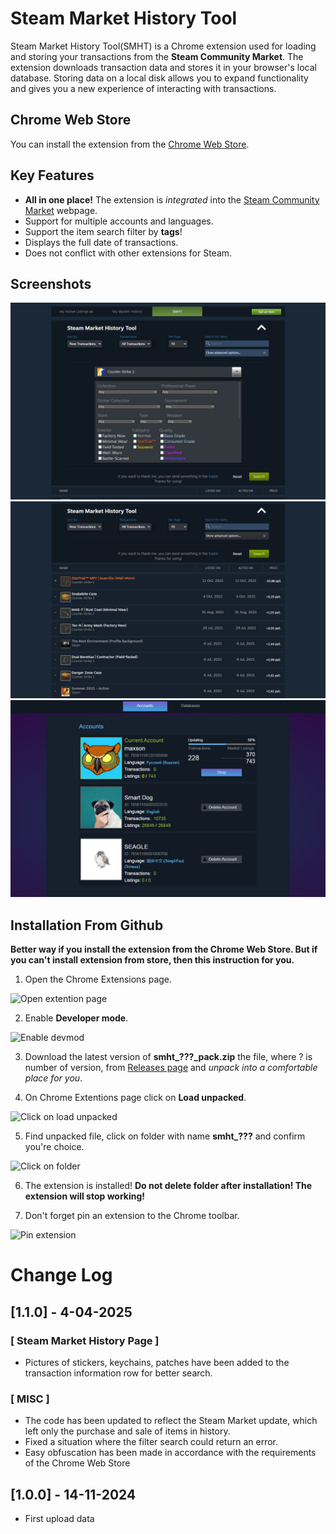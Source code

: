 # Steam Market History Tool
Steam Market History Tool(SMHT) is a Chrome extension used for loading and storing your transactions from the **Steam Community Market**. 
The extension downloads transaction data and stores it in your browser's local database. Storing data on a local disk allows you to expand functionality and gives you a new experience of interacting with transactions.

## Chrome Web Store
You can install the extension from the [Chrome Web Store](https://chromewebstore.google.com/detail/steam-market-history-tool/dnfoohdpkodkbolfgbbdhekplmendfnh).

## Key Features
+ **All in one place!** The extension is *integrated* into the [Steam Community Market](https://steamcommunity.com/market/) webpage.
+ Support for multiple accounts and languages.
+ Support the item search filter by **tags**!
+ Displays the full date of transactions.
+ Does not conflict with other extensions for Steam.

## Screenshots
![screen](images/smht_s1.jpg)
![screen](images/smht_s2.jpg)
![screen](images/smht_s3.jpg)

## Installation From Github
**Better way if you install the extension from the Chrome Web Store. But if you can't install extension from store, then this instruction for you.**

1. Open the Chrome Extensions page.

![Open extention page](images/readme_s1.png)

2. Enable **Developer mode**.

![Enable devmod](images/readme_s2.png)

3. Download the latest version of **smht_???_pack.zip** the file, where ? is number of version, from [Releases page](https://github.com/MaxsonDev/Steam-Market-History-Tool/releases) and *unpack into a comfortable place for you*.

4. On Chrome Extentions page click on **Load unpacked**.

![Click on load unpacked](images/readme_s6.png)

5. Find unpacked file, click on folder with name **smht_???** and confirm you're choice.

![Click on folder](images/readme_s7.png)

6. The extension is installed! **Do not delete folder after installation! The extension will stop working!**

7. Don't forget pin an extension to the Chrome toolbar.

![Pin extension](images/readme_s8.png)
# Change Log
## [1.1.0] - 4-04-2025
### [ Steam Market History Page ]
- Pictures of stickers, keychains, patches have been added to the transaction information row for better search.
### [ MISC ]
- The code has been updated to reflect the Steam Market update, which left only the purchase and sale of items in history.
- Fixed a situation where the filter search could return an error.
- Easy obfuscation has been made in accordance with the requirements of the Chrome Web Store
## [1.0.0] - 14-11-2024
- First upload data
